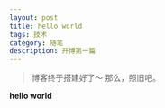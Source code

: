 ```yaml
---
layout: post
title: hello world
tags: 技术
category: 随笔
description: 开博第一篇
---
```


> 博客终于搭建好了～ 那么，照旧吧。

**hello world**